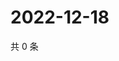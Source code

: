 # 2022-12-18

共 0 条

<!-- BEGIN WEIBO -->
<!-- 最后更新时间 Sun Dec 18 2022 16:00:41 GMT+0800 (China Standard Time) -->

<!-- END WEIBO -->
